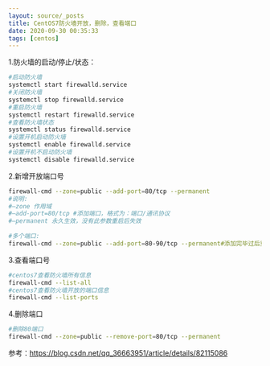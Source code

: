 ```yaml
---
layout: source/_posts
title: CentOS7防火墙开放，删除，查看端口
date: 2020-09-30 00:35:33
tags: [centos]
---
```


1.防火墙的启动/停止/状态：

```bash
#启动防火墙
systemctl start firewalld.service
#关闭防火墙
systemctl stop firewalld.service
#重启防火墙
systemctl restart firewalld.service
#查看防火墙状态
systemctl status firewalld.service
#设置开机启动防火墙
systemctl enable firewalld.service
#设置开机不启动防火墙
systemctl disable firewalld.service
```

2.新增开放端口号

```bash
firewall-cmd --zone=public --add-port=80/tcp --permanent
#说明:
#–zone 作用域
#–add-port=80/tcp #添加端口，格式为：端口/通讯协议
#–permanent 永久生效，没有此参数重启后失效
 
#多个端口:
firewall-cmd --zone=public --add-port=80-90/tcp --permanent#添加完毕过后重新读取防火墙规则或者重启防火墙，规则才生效firewall-cmd --reload或者重启防火墙：systemctl restart firewalld.service
```

3.查看端口号

```bash
#centos7查看防火墙所有信息
firewall-cmd --list-all
#centos7查看防火墙开放的端口信息
firewall-cmd --list-ports
```

4.删除端口

```bash
#删除80端口
firewall-cmd --zone=public --remove-port=80/tcp --permanent
```

参考：https://blog.csdn.net/qq_36663951/article/details/82115086